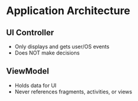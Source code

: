 # Application Architecture

## UI Controller

- Only displays and gets user/OS events
- Does NOT make decisions

## ViewModel

- Holds data for UI
- Never references fragments, activities, or views

